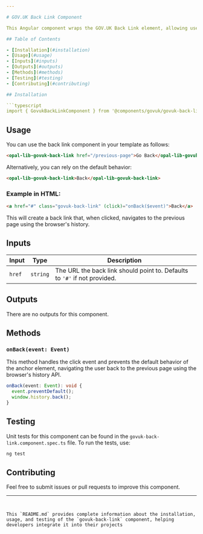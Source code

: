 ```yaml
---

# GOV.UK Back Link Component

This Angular component wraps the GOV.UK Back Link element, allowing users to navigate back to a previous page.

## Table of Contents

- [Installation](#installation)
- [Usage](#usage)
- [Inputs](#inputs)
- [Outputs](#outputs)
- [Methods](#methods)
- [Testing](#testing)
- [Contributing](#contributing)

## Installation

```typescript
import { GovukBackLinkComponent } from '@components/govuk/govuk-back-link/govuk-back-link.component';
```

## Usage

You can use the back link component in your template as follows:

```html
<opal-lib-govuk-back-link href="/previous-page">Go Back</opal-lib-govuk-back-link>
```

Alternatively, you can rely on the default behavior:

```html
<opal-lib-govuk-back-link>Back</opal-lib-govuk-back-link>
```

### Example in HTML:

```html
<a href="#" class="govuk-back-link" (click)="onBack($event)">Back</a>
```

This will create a back link that, when clicked, navigates to the previous page using the browser's history.

## Inputs

| Input  | Type     | Description                                                               |
| ------ | -------- | ------------------------------------------------------------------------- |
| `href` | `string` | The URL the back link should point to. Defaults to `'#'` if not provided. |

## Outputs

There are no outputs for this component.

## Methods

### `onBack(event: Event)`

This method handles the click event and prevents the default behavior of the anchor element, navigating the user back to the previous page using the browser's history API.

```typescript
onBack(event: Event): void {
  event.preventDefault();
  window.history.back();
}
```

## Testing

Unit tests for this component can be found in the `govuk-back-link.component.spec.ts` file. To run the tests, use:

```bash
ng test
```

## Contributing

Feel free to submit issues or pull requests to improve this component.

---
```


This `README.md` provides complete information about the installation, usage, and testing of the `govuk-back-link` component, helping developers integrate it into their projects
